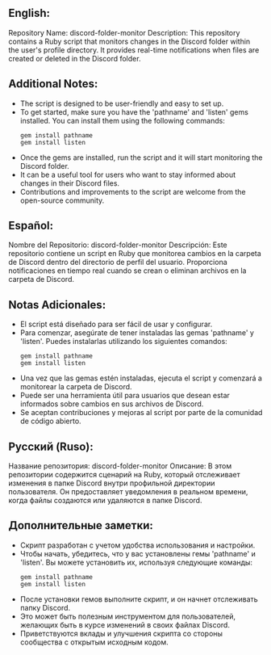 ## **English:**
Repository Name: discord-folder-monitor
Description: This repository contains a Ruby script that monitors changes in the Discord folder within the user's profile directory. It provides real-time notifications when files are created or deleted in the Discord folder.

## Additional Notes:
- The script is designed to be user-friendly and easy to set up.
- To get started, make sure you have the 'pathname' and 'listen' gems installed. You can install them using the following commands:
  ```
  gem install pathname
  gem install listen
  ```
- Once the gems are installed, run the script and it will start monitoring the Discord folder.
- It can be a useful tool for users who want to stay informed about changes in their Discord files.
- Contributions and improvements to the script are welcome from the open-source community.

## **Español:**
Nombre del Repositorio: discord-folder-monitor
Descripción: Este repositorio contiene un script en Ruby que monitorea cambios en la carpeta de Discord dentro del directorio de perfil del usuario. Proporciona notificaciones en tiempo real cuando se crean o eliminan archivos en la carpeta de Discord.

## Notas Adicionales:
- El script está diseñado para ser fácil de usar y configurar.
- Para comenzar, asegúrate de tener instaladas las gemas 'pathname' y 'listen'. Puedes instalarlas utilizando los siguientes comandos:
  ```
  gem install pathname
  gem install listen
  ```
- Una vez que las gemas estén instaladas, ejecuta el script y comenzará a monitorear la carpeta de Discord.
- Puede ser una herramienta útil para usuarios que desean estar informados sobre cambios en sus archivos de Discord.
- Se aceptan contribuciones y mejoras al script por parte de la comunidad de código abierto.

## **Русский (Ruso):**
Название репозитория: discord-folder-monitor
Описание: В этом репозитории содержится сценарий на Ruby, который отслеживает изменения в папке Discord внутри профильной директории пользователя. Он предоставляет уведомления в реальном времени, когда файлы создаются или удаляются в папке Discord.

## Дополнительные заметки:
- Скрипт разработан с учетом удобства использования и настройки.
- Чтобы начать, убедитесь, что у вас установлены гемы 'pathname' и 'listen'. Вы можете установить их, используя следующие команды:
  ```
  gem install pathname
  gem install listen
  ```
- После установки гемов выполните скрипт, и он начнет отслеживать папку Discord.
- Это может быть полезным инструментом для пользователей, желающих быть в курсе изменений в своих файлах Discord.
- Приветствуются вклады и улучшения скрипта со стороны сообщества с открытым исходным кодом.
